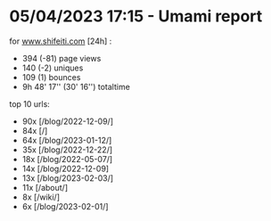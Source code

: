 # 05/04/2023 17:15 - Umami report
for www.shifeiti.com [24h] :

 - 394 (-81) page views
 - 140 (-2) uniques
 - 109 (1) bounces
 - 9h 48' 17'' (30' 16'') totaltime


top 10 urls:
 - 90x [/blog/2022-12-09/]
 - 84x [/]
 - 64x [/blog/2023-01-12/]
 - 35x [/blog/2022-12-22/]
 - 18x [/blog/2022-05-07/]
 - 14x [/blog/2022-12-09]
 - 13x [/blog/2023-02-03/]
 - 11x [/about/]
 - 8x [/wiki/]
 - 6x [/blog/2023-02-01/]


